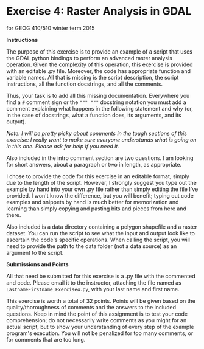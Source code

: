Exercise 4: Raster Analysis in GDAL
===================================
for GEOG 410/510 winter term 2015


**Instructions**

The purpose of this exercise is to provide an example of
a script that uses the GDAL python bindings to perform an
advanced raster analysis operation. Given the complexity of
this operation, this exercise is provided with an editable .py file.
Moreover, the code has appropriate function and variable names.
All that is missing is the script description, the script instructions,
all the function docstrings, and all the comments.

Thus, your task is to add all this missing documentation.
Everywhere you find a `#` comment sign or the `""" """` docstring
notation you must add a comment
explaining what happens in the following statement and why (or, in the case
of docstrings, what a function does, its arguments, and its output).

*Note: I will be pretty picky about comments in the tough sections
of this exercise: I really want to make sure everyone understands
what is going on in this one. Please ask for help if you need it.*

Also included in the intro comment section are two questions.
I am looking for short answers, about a paragraph or two in length,
as appropriate.

I chose to provide the code for this exercise in an editable format,
simply due to the length of the script. However, I strongly suggest
you type out the example by hand into your own .py file rather
than simply editing the file I've provided.
I won't know the difference, but you will benefit;
typing out code examples and snippets by hand is much better for
memorization and learning than simply copying and pasting bits
and pieces from here and there.

Also included is a data directory containing a polygon shapefile
and a raster dataset.
You can run the script to see what the input
and output look like to ascertain the code's specific operations.
When calling the script, you will need to provide the path to
the data folder (not a data source) as an argument to the script.


**Submissions and Points**

All that need be submitted for this exercise is a .py file with the
commented and code. Please email it to the instructor,
attaching the file named as `LastnameFirstname_Exercise4.py`, with
your last name and first name.

This exercise is worth a total of 32 points. Points will be given
based on the quality/thoroughness of comments and the answers to the
included questions.
Keep in mind the point of this assignment is to test your code
comprehension; do not necessarily write comments as you might
for an actual script, but to show your understanding of every
step of the example program's execution. You will not be penalized
for too many comments, or for comments that are too long.
